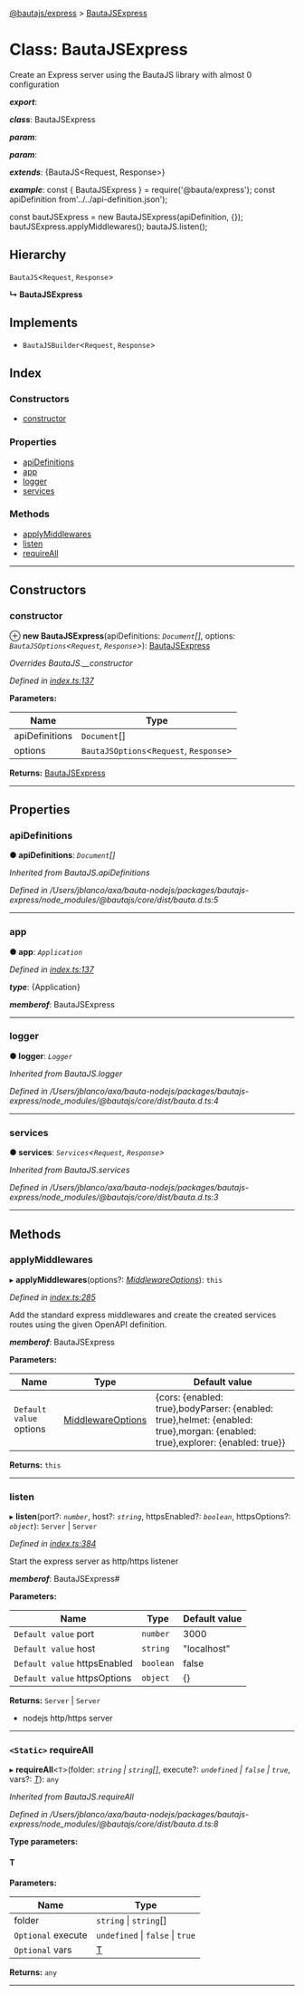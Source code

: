 [@bautajs/express](../README.md) > [BautaJSExpress](../classes/bautajsexpress.md)

# Class: BautaJSExpress

Create an Express server using the BautaJS library with almost 0 configuration

*__export__*: 

*__class__*: BautaJSExpress

*__param__*: 

*__param__*: 

*__extends__*: {BautaJS<Request, Response>}

*__example__*: const { BautaJSExpress } = require('@bauta/express'); const apiDefinition from'../../api-definition.json');

const bautJSExpress = new BautaJSExpress(apiDefinition, {}); bautJSExpress.applyMiddlewares(); bautaJS.listen();

## Hierarchy

 `BautaJS`<`Request`, `Response`>

**↳ BautaJSExpress**

## Implements

* `BautaJSBuilder`<`Request`, `Response`>

## Index

### Constructors

* [constructor](bautajsexpress.md#constructor)

### Properties

* [apiDefinitions](bautajsexpress.md#apidefinitions)
* [app](bautajsexpress.md#app)
* [logger](bautajsexpress.md#logger)
* [services](bautajsexpress.md#services)

### Methods

* [applyMiddlewares](bautajsexpress.md#applymiddlewares)
* [listen](bautajsexpress.md#listen)
* [requireAll](bautajsexpress.md#requireall)

---

## Constructors

<a id="constructor"></a>

###  constructor

⊕ **new BautaJSExpress**(apiDefinitions: *`Document`[]*, options: *`BautaJSOptions`<`Request`, `Response`>*): [BautaJSExpress](bautajsexpress.md)

*Overrides BautaJS.__constructor*

*Defined in [index.ts:137](https://github.axa.com/Digital/bauta-nodejs/blob/167ddcc/packages/bautajs-express/src/index.ts#L137)*

**Parameters:**

| Name | Type |
| ------ | ------ |
| apiDefinitions | `Document`[] |
| options | `BautaJSOptions`<`Request`, `Response`> |

**Returns:** [BautaJSExpress](bautajsexpress.md)

___

## Properties

<a id="apidefinitions"></a>

###  apiDefinitions

**● apiDefinitions**: *`Document`[]*

*Inherited from BautaJS.apiDefinitions*

*Defined in /Users/jblanco/axa/bauta-nodejs/packages/bautajs-express/node_modules/@bautajs/core/dist/bauta.d.ts:5*

___
<a id="app"></a>

###  app

**● app**: *`Application`*

*Defined in [index.ts:137](https://github.axa.com/Digital/bauta-nodejs/blob/167ddcc/packages/bautajs-express/src/index.ts#L137)*

*__type__*: {Application}

*__memberof__*: BautaJSExpress

___
<a id="logger"></a>

###  logger

**● logger**: *`Logger`*

*Inherited from BautaJS.logger*

*Defined in /Users/jblanco/axa/bauta-nodejs/packages/bautajs-express/node_modules/@bautajs/core/dist/bauta.d.ts:4*

___
<a id="services"></a>

###  services

**● services**: *`Services`<`Request`, `Response`>*

*Inherited from BautaJS.services*

*Defined in /Users/jblanco/axa/bauta-nodejs/packages/bautajs-express/node_modules/@bautajs/core/dist/bauta.d.ts:3*

___

## Methods

<a id="applymiddlewares"></a>

###  applyMiddlewares

▸ **applyMiddlewares**(options?: *[MiddlewareOptions](../interfaces/middlewareoptions.md)*): `this`

*Defined in [index.ts:285](https://github.axa.com/Digital/bauta-nodejs/blob/167ddcc/packages/bautajs-express/src/index.ts#L285)*

Add the standard express middlewares and create the created services routes using the given OpenAPI definition.

*__memberof__*: BautaJSExpress

**Parameters:**

| Name | Type | Default value |
| ------ | ------ | ------ |
| `Default value` options | [MiddlewareOptions](../interfaces/middlewareoptions.md) |  {cors: {enabled: true},bodyParser: {enabled: true},helmet: {enabled: true},morgan: {enabled: true},explorer: {enabled: true}} |

**Returns:** `this`

___
<a id="listen"></a>

###  listen

▸ **listen**(port?: *`number`*, host?: *`string`*, httpsEnabled?: *`boolean`*, httpsOptions?: *`object`*): `Server` \| `Server`

*Defined in [index.ts:384](https://github.axa.com/Digital/bauta-nodejs/blob/167ddcc/packages/bautajs-express/src/index.ts#L384)*

Start the express server as http/https listener

*__memberof__*: BautaJSExpress#

**Parameters:**

| Name | Type | Default value |
| ------ | ------ | ------ |
| `Default value` port | `number` | 3000 |
| `Default value` host | `string` | &quot;localhost&quot; |
| `Default value` httpsEnabled | `boolean` | false |
| `Default value` httpsOptions | `object` |  {} |

**Returns:** `Server` \| `Server`
*   nodejs http/https server

___
<a id="requireall"></a>

### `<Static>` requireAll

▸ **requireAll**<`T`>(folder: *`string` \| `string`[]*, execute?: *`undefined` \| `false` \| `true`*, vars?: *[T]()*): `any`

*Inherited from BautaJS.requireAll*

*Defined in /Users/jblanco/axa/bauta-nodejs/packages/bautajs-express/node_modules/@bautajs/core/dist/bauta.d.ts:8*

**Type parameters:**

#### T 
**Parameters:**

| Name | Type |
| ------ | ------ |
| folder | `string` \| `string`[] |
| `Optional` execute | `undefined` \| `false` \| `true` |
| `Optional` vars | [T]() |

**Returns:** `any`

___

